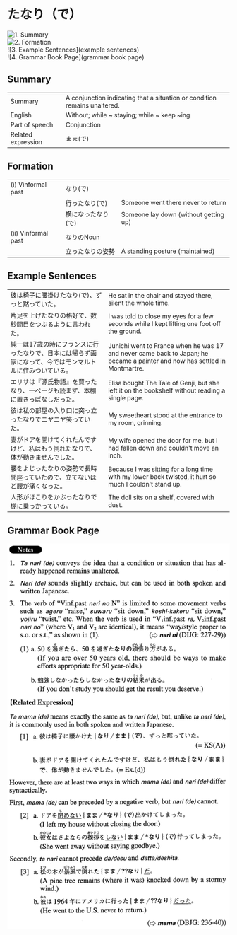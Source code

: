 # たなり（で）

![1. Summary](summary)<br>
![2. Formation](formation)<br>
![3. Example Sentences](example sentences)<br>
![4. Grammar Book Page](grammar book page)<br>


## Summary

<table><tr>   <td>Summary</td>   <td>A conjunction indicating that a situation or condition remains unaltered.</td></tr><tr>   <td>English</td>   <td>Without; while ~ staying; while ~ keep ~ing</td></tr><tr>   <td>Part of speech</td>   <td>Conjunction</td></tr><tr>   <td>Related expression</td>   <td>まま(で)</td></tr></table>

## Formation

<table class="table"><tbody><tr class="tr head"><td class="td"><span class="numbers">(i)</span> <span class="bold">Vinformal past</span></td><td class="td"><span class="concept">なり</span><span>(</span><span class="concept">で</span><span>)</span> </td><td class="td"></td></tr><tr class="tr"><td class="td"></td><td class="td"><span>行っ</span><span class="concept">たなり</span><span>(</span><span class="concept">で</span><span>)</span> </td><td class="td"><span>Someone went there never to return</span></td></tr><tr class="tr"><td class="td"></td><td class="td"><span>横になっ</span><span class="concept">たなり</span><span>(</span><span class="concept">で</span><span>)</span> </td><td class="td"><span>Someone lay down (without getting up)</span> </td></tr><tr class="tr head"><td class="td"><span class="numbers">(ii)</span> <span class="bold">Vinformal past</span></td><td class="td"><span class="concept">なり</span><span>のNoun</span></td><td class="td"></td></tr><tr class="tr"><td class="td"></td><td class="td"><span>立っ</span><span class="concept">たなり</span><span>の姿勢</span></td><td class="td"><span>A standing posture (maintained)</span> </td></tr></tbody></table>

## Example Sentences

<table><tr>   <td>彼は椅子に腰掛けたなり(で)、ずっと黙っていた。</td>   <td>He sat in the chair and stayed there, silent the whole time.</td></tr><tr>   <td>片足を上げたなりの格好で、数秒間目をつぶるように言われた。</td>   <td>I was told to close my eyes for a few seconds while I kept lifting one foot off the ground.</td></tr><tr>   <td>純一は17歳の時にフランスに行ったなりで、日本には帰らず画家になって、今ではモンマルトルに住みついている。</td>   <td>Junichi went to France when he was 17 and never came back to Japan; he became a painter and now has settled in Montmartre.</td></tr><tr>   <td>エリサは『源氏物語』を買ったなり、一ページも読まず、本棚に置きっぱなしだった。</td>   <td>Elisa bought The Tale of Genji, but she left it on the bookshelf without reading a single page.</td></tr><tr>   <td>彼は私の部屋の入り口に突っ立ったなりでニヤニヤ笑っていた。</td>   <td>My sweetheart stood at the entrance to my room, grinning.</td></tr><tr>   <td>妻がドアを開けてくれたんですけど、私はもう倒れたなりで、体が動きませんでした。</td>   <td>My wife opened the door for me, but I had fallen down and couldn't move an inch.</td></tr><tr>   <td>腰をよじったなりの姿勢で長時間座っていたので、立てないほど腰が痛くなった。</td>   <td>Because I was sitting for a long time with my lower back twisted, it hurt so much I couldn't stand up.</td></tr><tr>   <td>人形がほこりをかぶったなりで棚に乗っかっている。</td>   <td>The doll sits on a shelf, covered with dust.</td></tr></table>

## Grammar Book Page

![](../img/Advancedたなり(で).png)

